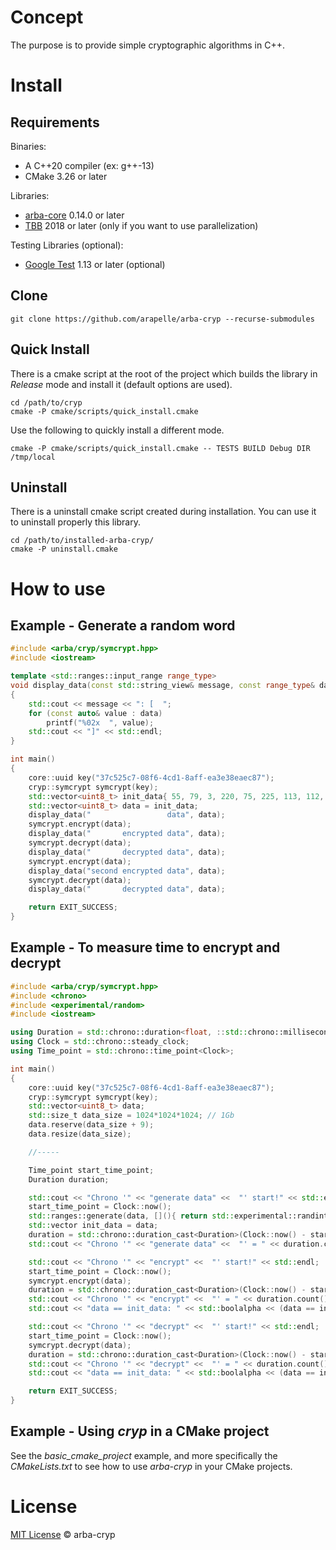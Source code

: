 # Concept

The purpose is to provide simple cryptographic algorithms in C++.

# Install

## Requirements

Binaries:
- A C++20 compiler (ex: g++-13)
- CMake 3.26 or later

Libraries:
- [arba-core](https://github.com/arapelle/arba-core) 0.14.0 or later
- [TBB](https://github.com/oneapi-src/oneTBB) 2018 or later (only if you want to use parallelization)

Testing Libraries (optional):
- [Google Test](https://github.com/google/googletest) 1.13 or later (optional)

## Clone

```
git clone https://github.com/arapelle/arba-cryp --recurse-submodules
```

## Quick Install

There is a cmake script at the root of the project which builds the library in *Release* mode and install it (default options are used).

```
cd /path/to/cryp
cmake -P cmake/scripts/quick_install.cmake
```

Use the following to quickly install a different mode.

```
cmake -P cmake/scripts/quick_install.cmake -- TESTS BUILD Debug DIR /tmp/local
```

## Uninstall

There is a uninstall cmake script created during installation. You can use it to uninstall properly this library.

```
cd /path/to/installed-arba-cryp/
cmake -P uninstall.cmake
```

# How to use

## Example - Generate a random word

```c++
#include <arba/cryp/symcrypt.hpp>
#include <iostream>

template <std::ranges::input_range range_type>
void display_data(const std::string_view& message, const range_type& data)
{
    std::cout << message << ": [  ";
    for (const auto& value : data)
        printf("%02x  ", value);
    std::cout << "]" << std::endl;
}

int main()
{
    core::uuid key("37c525c7-08f6-4cd1-8aff-ea3e38eaec87");
    cryp::symcrypt symcrypt(key);
    std::vector<uint8_t> init_data{ 55, 79, 3, 220, 75, 225, 113, 112, 227, 138, 26, 140, 88, 111, 30, 107, 157, 45 };
    std::vector<uint8_t> data = init_data;
    display_data("                 data", data);
    symcrypt.encrypt(data);
    display_data("       encrypted data", data);
    symcrypt.decrypt(data);
    display_data("       decrypted data", data);
    symcrypt.encrypt(data);
    display_data("second encrypted data", data);
    symcrypt.decrypt(data);
    display_data("       decrypted data", data);

    return EXIT_SUCCESS;
}
```

## Example - To measure time to encrypt and decrypt

```c++
#include <arba/cryp/symcrypt.hpp>
#include <chrono>
#include <experimental/random>
#include <iostream>

using Duration = std::chrono::duration<float, ::std::chrono::milliseconds::period>;
using Clock = std::chrono::steady_clock;
using Time_point = std::chrono::time_point<Clock>;

int main()
{
    core::uuid key("37c525c7-08f6-4cd1-8aff-ea3e38eaec87");
    cryp::symcrypt symcrypt(key);
    std::vector<uint8_t> data;
    std::size_t data_size = 1024*1024*1024; // 1Gb
    data.reserve(data_size + 9);
    data.resize(data_size);

    //-----

    Time_point start_time_point;
    Duration duration;

    std::cout << "Chrono '" << "generate data" <<  "' start!" << std::endl;
    start_time_point = Clock::now();
    std::ranges::generate(data, [](){ return std::experimental::randint(0,256); });
    std::vector init_data = data;
    duration = std::chrono::duration_cast<Duration>(Clock::now() - start_time_point);
    std::cout << "Chrono '" << "generate data" <<  "' = " << duration.count() << "ms" << std::endl;

    std::cout << "Chrono '" << "encrypt" <<  "' start!" << std::endl;
    start_time_point = Clock::now();
    symcrypt.encrypt(data);
    duration = std::chrono::duration_cast<Duration>(Clock::now() - start_time_point);
    std::cout << "Chrono '" << "encrypt" <<  "' = " << duration.count() << "ms" << std::endl;
    std::cout << "data == init_data: " << std::boolalpha << (data == init_data) << std::endl;

    std::cout << "Chrono '" << "decrypt" <<  "' start!" << std::endl;
    start_time_point = Clock::now();
    symcrypt.decrypt(data);
    duration = std::chrono::duration_cast<Duration>(Clock::now() - start_time_point);
    std::cout << "Chrono '" << "decrypt" <<  "' = " << duration.count() << "ms" << std::endl;
    std::cout << "data == init_data: " << std::boolalpha << (data == init_data) << std::endl;

    return EXIT_SUCCESS;
}
```

## Example - Using *cryp* in a CMake project

See the *basic_cmake_project* example, and more specifically the *CMakeLists.txt* to see how to use *arba-cryp* in your CMake projects.

# License

[MIT License](./LICENSE.md) © arba-cryp
